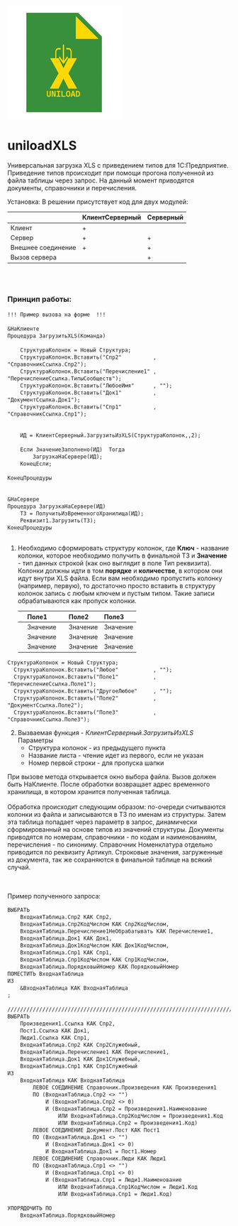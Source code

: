 ![uniloadXLS](https://github.com/Bayselonarrend/uniloadXLS/raw/main/uniloadxls.png)
# uniloadXLS
Универсальная загрузка XLS с приведением типов для 1С:Предприятие. <br>
Приведение типов происходит при помощи прогона полученной из файла таблицы через запрос. На данный момент приводятся документы, справочники и перечисления.

Установка:
В решении присутствует код для двух модулей:

||КлиентСерверный|Серверный|
|-|-|-|
|Клиент|+||
|Сервер|+|+|
|Внешнее соединение|+|+|
|Вызов сервера||+|

<Br><br>

### Принцип работы:

```
!!! Пример вызова на форме  !!!

&НаКлиенте
Процедура ЗагрузитьXLS(Команда)
	
	СтруктураКолонок = Новый Структура;
	СтруктураКолонок.Вставить("Спр2"          , "СправочникСсылка.Спр2");
	СтруктураКолонок.Вставить("Перечисление1" , "ПеречислениеСсылка.ТипыСообществ");
	СтруктураКолонок.Вставить("ЛюбоеИмя"      , "");
	СтруктураКолонок.Вставить("Док1"          , "ДокументСсылка.Док1");
	СтруктураКолонок.Вставить("Спр1"          , "СправочникСсылка.Спр1");

	
	ИД = КлиентСерверный.ЗагрузитьИзXLS(СтруктураКолонок,,2);
	
	Если ЗначениеЗаполнено(ИД)  Тогда
		ЗагрузкаНаСервере(ИД);
	КонецЕсли; 
	
КонецПроцедуры


&НаСервере
Процедура ЗагрузкаНаСервере(ИД)	
	ТЗ = ПолучитьИзВременногоХранилища(ИД);
	Реквизит1.Загрузить(ТЗ);
КонецПроцедуры


```

1. Необходимо сформировать структуру колонок, где **Ключ** - название колонки, которое необходимо получить в финальной ТЗ и **Значение** - тип данных строкой (как оно выглядит в поле Тип реквизита). Колонки должны идти в том **порядке** и **количестве**, в котором они идут внутри XLS файла. Если вам необходимо пропустить колонку (например, первую), то достаточно просто вставить в структуру колонок запись с любым ключем и пустым типом. Такие записи обрабатываются как пропуск колонки.

   ||Поле1||Поле2|Поле3|
   |-|-|-|-|-|
   ||Значение||Значение|Значение|
   ||Значение||Значение|Значение|
   ||Значение||Значение|Значение|
  ```
  СтруктураКолонок = Новый Структура;
	СтруктураКолонок.Вставить("Любое"           , "");
	СтруктураКолонок.Вставить("Поле1"           , "ПеречислениеСсылка.Поле1");
	СтруктураКолонок.Вставить("ДругоеЛюбое"     , "");
	СтруктураКолонок.Вставить("Поле2"           , "ДокументСсылка.Поле2");
	СтруктураКолонок.Вставить("Поле3"           , "СправочникСсылка.Поле3");
   ```

2. Вызваемая функция - *КлиентСерверный.ЗагрузитьИзXLS* <br>
     Параметры
   - Структура колонок - из предыдущего пункта
   - Название листа - чтение идет из первого, если не указан
   - Номер первой строки - для пропуска шапки
     
При вызове метода открывается окно выбора файла. Вызов должен быть НаКлиенте. После обработки возвращает адрес временного хранилища, в котором хранится полученная таблица. <br><br>
Обработка происходит следующим образом: по-очереди считываются колонки из файла и записываются в ТЗ по именам из структуры. Затем эта таблица попадает через параметр в запрос, динамически сформированный на основе типов из значений структуры. Документы приводятся по номерам, справочники - по кодам и наименованиям, перечисления - по синониму. Справочник Номенклатура отдельно приводится по реквизиту Артикул. Строковые значения, загруженные из документа, так же сохраняются в финальной таблице на всякий случай.

<br><br>
Пример полученного запроса:
```
ВЫБРАТЬ
	ВходнаяТаблица.Спр2 КАК Спр2,
	ВходнаяТаблица.Спр2КодЧислом КАК Спр2КодЧислом,
	ВходнаяТаблица.Перечисление1НеОбрабатывать КАК Перечисление1,
	ВходнаяТаблица.Док1 КАК Док1,
	ВходнаяТаблица.Док1КодЧислом КАК Док1КодЧислом,
	ВходнаяТаблица.Спр1 КАК Спр1,
	ВходнаяТаблица.Спр1КодЧислом КАК Спр1КодЧислом,
	ВходнаяТаблица.ПорядковыйНомер КАК ПорядковыйНомер
ПОМЕСТИТЬ ВходнаяТаблица
ИЗ
	&ВходнаяТаблица КАК ВходнаяТаблица
;

////////////////////////////////////////////////////////////////////////////////
ВЫБРАТЬ
	Произведения1.Ссылка КАК Спр2,
	Пост1.Ссылка КАК Док1,
	Люди1.Ссылка КАК Спр1,
	ВходнаяТаблица.Спр2 КАК Спр2Служебный,
	ВходнаяТаблица.Перечисление1 КАК Перечисление1,
	ВходнаяТаблица.Док1 КАК Док1Служебный,
	ВходнаяТаблица.Спр1 КАК Спр1Служебный
ИЗ
	ВходнаяТаблица КАК ВходнаяТаблица
		ЛЕВОЕ СОЕДИНЕНИЕ Справочник.Произведения КАК Произведения1
		ПО (ВходнаяТаблица.Спр2 <> "")
			И (ВходнаяТаблица.Спр2 <> 0)
			И (ВходнаяТаблица.Спр2 = Произведения1.Наименование
				ИЛИ ВходнаяТаблица.Спр2КодЧислом = Произведения1.Код
				ИЛИ ВходнаяТаблица.Спр2 = Произведения1.Код)
		ЛЕВОЕ СОЕДИНЕНИЕ Документ.Пост КАК Пост1
		ПО (ВходнаяТаблица.Док1 <> "")
			И (ВходнаяТаблица.Док1 <> 0)
			И ВходнаяТаблица.Док1 = Пост1.Номер
		ЛЕВОЕ СОЕДИНЕНИЕ Справочник.Люди КАК Люди1
		ПО (ВходнаяТаблица.Спр1 <> "")
			И (ВходнаяТаблица.Спр1 <> 0)
			И (ВходнаяТаблица.Спр1 = Люди1.Наименование
				ИЛИ ВходнаяТаблица.Спр1КодЧислом = Люди1.Код
				ИЛИ ВходнаяТаблица.Спр1 = Люди1.Код)

УПОРЯДОЧИТЬ ПО
	ВходнаяТаблица.ПорядковыйНомер
```
